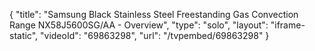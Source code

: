 {
    "title": "Samsung Black Stainless Steel Freestanding Gas Convection Range NX58J5600SG\/AA - Overview",
    "type": "solo",
    "layout": "iframe-static",
    "videoId": "69863298",
    "url": "\/tvpembed\/69863298"
}